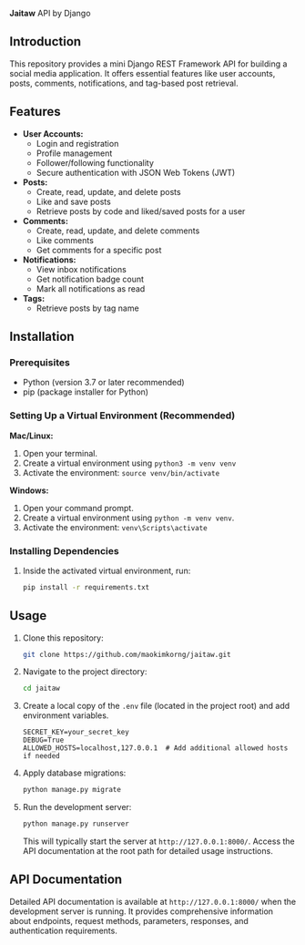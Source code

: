 **Jaitaw** API by Django

## Introduction

This repository provides a mini Django REST Framework API for building a social media application. It offers essential features like user accounts, posts, comments, notifications, and tag-based post retrieval.

## Features

- **User Accounts:**
  - Login and registration
  - Profile management
  - Follower/following functionality
  - Secure authentication with JSON Web Tokens (JWT)
- **Posts:**
  - Create, read, update, and delete posts
  - Like and save posts
  - Retrieve posts by code and liked/saved posts for a user
- **Comments:**
  - Create, read, update, and delete comments
  - Like comments
  - Get comments for a specific post
- **Notifications:**
  - View inbox notifications
  - Get notification badge count
  - Mark all notifications as read
- **Tags:**
  - Retrieve posts by tag name

## Installation

### Prerequisites

- Python (version 3.7 or later recommended)
- pip (package installer for Python)

### Setting Up a Virtual Environment (Recommended)

**Mac/Linux:**

1. Open your terminal.
2. Create a virtual environment using `python3 -m venv venv`
3. Activate the environment: `source venv/bin/activate`

**Windows:**

1. Open your command prompt.
2. Create a virtual environment using `python -m venv venv`.
3. Activate the environment: `venv\Scripts\activate`

### Installing Dependencies

1. Inside the activated virtual environment, run:

   ```bash
   pip install -r requirements.txt
   ```

## Usage

1. Clone this repository:

   ```bash
   git clone https://github.com/maokimkorng/jaitaw.git
   ```

2. Navigate to the project directory:

   ```bash
   cd jaitaw
   ```

3. Create a local copy of the `.env` file (located in the project root) and add environment variables.

   ```
   SECRET_KEY=your_secret_key
   DEBUG=True
   ALLOWED_HOSTS=localhost,127.0.0.1  # Add additional allowed hosts if needed
   ```

4. Apply database migrations:

   ```bash
   python manage.py migrate
   ```

5. Run the development server:

   ```bash
   python manage.py runserver
   ```

   This will typically start the server at `http://127.0.0.1:8000/`. Access the API documentation at the root path for detailed usage instructions.

## API Documentation

Detailed API documentation is available at `http://127.0.0.1:8000/` when the development server is running. It provides comprehensive information about endpoints, request methods, parameters, responses, and authentication requirements.
